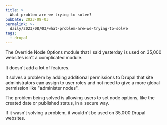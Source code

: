 ```yaml
---
title: >
  What problem are we trying to solve?
pubDate: 2023-08-03
permalink: >-
  daily/2023/08/03/what-problem-are-we-trying-to-solve
tags:
  - drupal
---
```


The Override Node Options module that I said yesterday is used on 35,000 websites isn't a complicated module.

It doesn't add a lot of features.

It solves a problem by adding additional permissions to Drupal that site administrators can assign to user roles and not need to give a more global permission like "administer nodes".

The problem being solved is allowing users to set node options, like the created date or published status, in a secure way.

If it wasn't solving a problem, it wouldn't be used on 35,000 Drupal websites.
